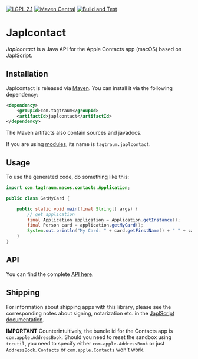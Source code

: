 [![LGPL 2.1](https://img.shields.io/badge/License-LGPL_2.1-blue.svg)](https://www.gnu.org/licenses/old-licenses/lgpl-2.1.html)
[![Maven Central](https://maven-badges.herokuapp.com/maven-central/com.tagtraum/japlcontact/badge.svg)](https://maven-badges.herokuapp.com/maven-central/com.tagtraum/japlcontact)
[![Build and Test](https://github.com/japlscript/japlcontact/workflows/Build%20and%20Test/badge.svg)](https://github.com/japlscript/japlcontact/actions)


# Japlcontact

*Japlcontact* is a Java API for the Apple Contacts app (macOS) based on
[JaplScript](https://github.com/japlscript/japlscript).


## Installation

Japlcontact is released via [Maven](https://maven.apache.org).
You can install it via the following dependency:

```xml
<dependency>
    <groupId>com.tagtraum</groupId>
    <artifactId>japlcontact</artifactId>
</dependency>
```

The Maven artifacts also contain sources and javadocs. 

If you are using [modules](https://en.wikipedia.org/wiki/Java_Platform_Module_System),
its name is `tagtraum.japlcontact`.


## Usage
                           
To use the generated code, do something like this:

```java
import com.tagtraum.macos.contacts.Application;

public class GetMyCard {

    public static void main(final String[] args) {
        // get application
        final Application application = Application.getInstance();
        final Person card = application.getMyCard();
        System.out.println("My Card: " + card.getFirstName() + " " + card.getLastName());
    }
}
```

## API

You can find the complete [API here](https://japlscript.github.io/japlcontact/com/tagtraum/macos/contacts/package-summary.html). 


## Shipping

For information about shipping apps with this library, please see
the corresponding notes about signing, notarization etc. in the
[JaplScript documentation](https://github.com/japlscript/japlscript/blob/main/README.md).


**IMPORTANT** Counterintuitively, the bundle id for the Contacts app is `com.apple.AddressBook`. Should you
need to reset the sandbox using `tccutil`, you need to specify either `com.apple.AddressBook`
or just `AddressBook`. `Contacts` or `com.apple.Contacts` won't work.
